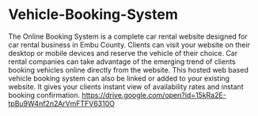 # Vehicle-Booking-System

The Online Booking System is a complete car rental website designed for car rental business in Embu County. Clients can visit your website on their desktop or mobile devices and reserve the vehicle of their choice. Car rental companies can take advantage of the emerging trend of clients booking vehicles online directly from the website. This hosted web based vehicle booking system can also be linked or added to your existing website. It gives your clients instant view of availability rates and instant booking confirmation.
https://drive.google.com/open?id=15kRa2E-tpBu9W4nf2n2ArVmFTFV6310O























